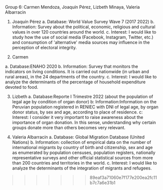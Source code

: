 Group 6: Carmen Mendoza, Joaquín Pérez, Lizbeth Minaya, Valeria Albarracin

1. Joaquín Pérez
a. Database: World Value Survey Wave 7 (2017 2022)
b. Information: Survey about the political, economic, religious and cultural values in over 120 countries around the world. 
c. Interest: I would like to study how the use of social media (Facebook, Instagram, Twitter, etc.) and consumption of 'alternative' media sources may influence in the perception of electoral integrity.

2. Carmen

a. Database:ENAHO 2020
b. Information: Survey that monitors the indicators on living conditions. It is carried out nationwide (in urban and rural areas), in the 24 departments of the country.
c. Interest: I would like to analyze the determinants of the percentage of household expenditure devoted to food.



3. Lizbeth 
a. Database:Reporte I Trimestre 2022 (about the population of legal age by condition of organ donor)
b: Information:Information on the Peruvian population registered in RENIEC with DNI of legal age, by organ donor status, by sex and age, according to place of residence.
c: Interest: I consider it very important to raise awareness about the importance of organ donation. In this sense, understanding why certain groups donate more than others becomes very relevant.


4. Valeria Albarracín
a. Database: Global Migration Database (United Nations)
b. Information: collection of empirical data on the number of international migrants by country of birth and citizenship, sex and age as enumerated by population censuses, population registers, nationally representative surveys and other official statistical sources from more than 200 countries and territories in the world.
c. Interest: I would like to analyze the determinants of the integration of migrants and refugees.

>>>>>>> 89eaf3a71060e7f177e200ea2fc11b7c7a6e31b1
